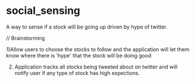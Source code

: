 # social_sensing

A way to sense if a stock will be going up driven by hype of twitter. 

// Brainstorming

1)Allow users to choose the stocks to follow and the application will let them know where there is 'hype' that the stock will be doing good

2) Application tracks all stocks being tweeted about on twitter and will notify user if any type of stock has high expections.
